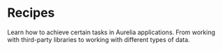 # Recipes

Learn how to achieve certain tasks in Aurelia applications. From working with third-party libraries to working with different types of data.
